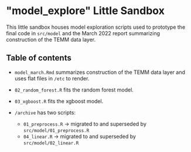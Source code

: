 # "model_explore" Little Sandbox

This little sandbox houses model exploration scripts used to prototype the final code in `src/model` and the March 2022 report summarizing construction of the TEMM data layer. 

## Table of contents

* `model_march.Rmd` summarizes construction of the TEMM data layer and uses flat files in `/etc` to render.  
* `02_random_forest.R` fits the random forest model.  
* `03_xgboost.R` fits the xgboost model.  

* `/archive` has two scripts:  
    - `01_preprocess.R` -> migrated to and superseded by `src/model/01_preprocess.R`  
    - `04_linear.R` -> migrated to and superseded by `src/model/02_linear.R`  
